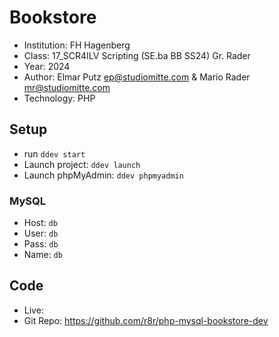 # Bookstore 

* Institution: FH Hagenberg
* Class: 17_SCR4ILV Scripting (SE.ba BB SS24) Gr. Rader
* Year: 2024
* Author: Elmar Putz <ep@studiomitte.com> & Mario Rader <mr@studiomitte.com>
* Technology: PHP

## Setup

* run `ddev start`
* Launch project: `ddev launch`
* Launch phpMyAdmin: `ddev phpmyadmin`

### MySQL

* Host: ```db```
* User: ```db```
* Pass: ```db```
* Name: ```db```

## Code
* Live: 
* Git Repo: <https://github.com/r8r/php-mysql-bookstore-dev>

